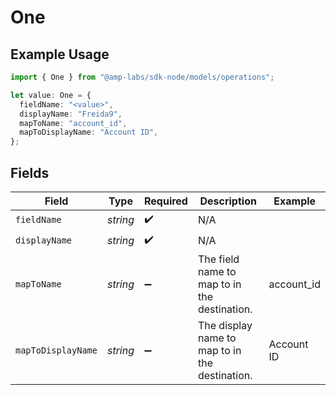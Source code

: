 # One

## Example Usage

```typescript
import { One } from "@amp-labs/sdk-node/models/operations";

let value: One = {
  fieldName: "<value>",
  displayName: "Freida9",
  mapToName: "account_id",
  mapToDisplayName: "Account ID",
};
```

## Fields

| Field                                          | Type                                           | Required                                       | Description                                    | Example                                        |
| ---------------------------------------------- | ---------------------------------------------- | ---------------------------------------------- | ---------------------------------------------- | ---------------------------------------------- |
| `fieldName`                                    | *string*                                       | :heavy_check_mark:                             | N/A                                            |                                                |
| `displayName`                                  | *string*                                       | :heavy_check_mark:                             | N/A                                            |                                                |
| `mapToName`                                    | *string*                                       | :heavy_minus_sign:                             | The field name to map to in the destination.   | account_id                                     |
| `mapToDisplayName`                             | *string*                                       | :heavy_minus_sign:                             | The display name to map to in the destination. | Account ID                                     |